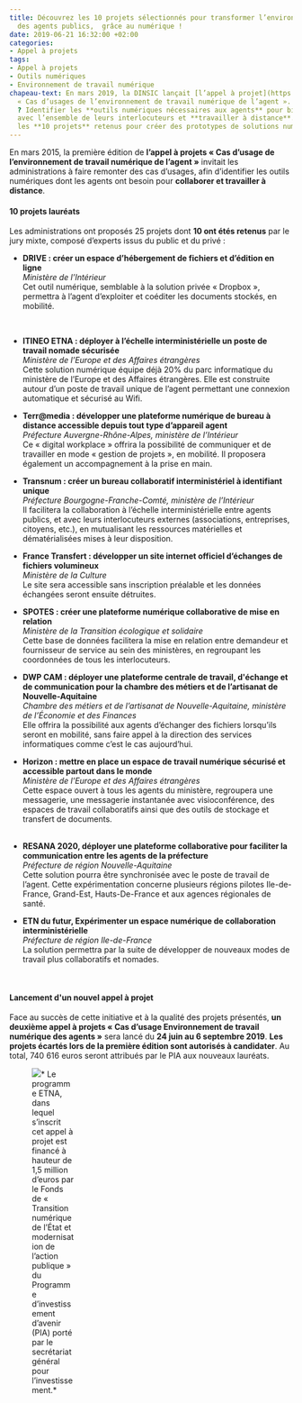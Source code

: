```yaml
---
title: Découvrez les 10 projets sélectionnés pour transformer l’environnement de travail
  des agents publics,  grâce au numérique !
date: 2019-06-21 16:32:00 +02:00
categories:
- Appel à projets
tags:
- Appel à projets
- Outils numériques
- Environnement de travail numérique
chapeau-text: En mars 2019, la DINSIC lançait [l’appel à projet](https://numerique.gouv.fr/actualites/outils-numeriques-agent-administrations-appel-a-projets/){:target=_"blank"}
  « Cas d’usages de l’environnement de travail numérique de l’agent ». L’objectif
  ? Identifier les **outils numériques nécessaires aux agents** pour bien **collaborer**
  avec l’ensemble de leurs interlocuteurs et **travailler à distance**. Découvrez
  les **10 projets** retenus pour créer des prototypes de solutions numériques.
---
```


En mars 2015, la première édition de **l’appel à projets « Cas d’usage de l’environnement de travail numérique de l’agent »** invitait les administrations à faire remonter des cas d’usages, afin d’identifier les outils numériques dont les agents ont besoin pour **collaborer et travailler à distance**.

#### 10 projets lauréats

Les administrations ont proposés 25 projets dont **10 ont étés retenus** par le jury mixte, composé d’experts issus du public et du privé :
<br>

* **DRIVE : créer un espace d’hébergement de fichiers et d’édition en ligne**<br>
*Ministère de l’Intérieur*<br>
Cet outil numérique, semblable à la solution privée « Dropbox », permettra à l’agent d’exploiter et coéditer les documents stockés, en mobilité.
<br>

* **ITINEO ETNA : déployer à l’échelle interministérielle un poste de travail  nomade sécurisée**<br>
*Ministère de l’Europe et des Affaires étrangères*<br>
Cette solution numérique équipe déjà 20% du parc informatique du ministère de l’Europe et des Affaires étrangères. Elle est construite autour d’un poste de travail unique de l’agent permettant une connexion automatique et sécurisé au Wifi.
  <br>

* **Terr@media : développer une plateforme numérique de bureau à distance accessible depuis tout type d’appareil agent**<br>
  *Préfecture Auvergne-Rhône-Alpes, ministère de l’Intérieur*<br>
  Ce « digital workplace » offrira la possibilité de communiquer et de travailler en mode « gestion de projets », en mobilité. Il proposera également un accompagnement à la prise en main.
  <br>

* **Transnum : créer un bureau collaboratif interministériel à identifiant unique**<br>
  *Préfecture Bourgogne-Franche-Comté, ministère de l’Intérieur*<br>
  Il facilitera la collaboration à l’échelle interministérielle entre agents publics, et avec leurs interlocuteurs externes (associations, entreprises, citoyens, etc.), en mutualisant les ressources matérielles et dématérialisées mises à leur disposition.
  <br>

* **France Transfert : développer un site internet officiel d’échanges de fichiers volumineux**<br>
  *Ministère de la Culture* <br>
  Le site sera accessible sans inscription préalable et les données échangées seront ensuite détruites.
  <br>

* **SPOTES : créer une plateforme numérique collaborative de mise en relation**<br>
  *Ministère de la Transition écologique et solidaire*<br>
  Cette base de données facilitera la mise en relation entre demandeur et fournisseur de service au sein des ministères, en regroupant les coordonnées de tous les interlocuteurs.
  <br>

* **DWP CAM : déployer une plateforme centrale de travail, d'échange et de communication pour la chambre des métiers et de l’artisanat de Nouvelle-Aquitaine**<br>
  *Chambre des métiers et de l’artisanat de Nouvelle-Aquitaine, ministère de l’Économie et des Finances*<br>
  Elle offrira la possibilité aux agents d’échanger des fichiers lorsqu’ils seront en mobilité, sans faire appel à la direction des services informatiques comme c’est le cas aujourd’hui.
  <br>

* **Horizon : mettre en place un espace de travail numérique sécurisé et accessible partout dans le monde**<br>
  *Ministère de l’Europe et des Affaires étrangères*<br>
  Cette espace ouvert à tous les agents du ministère, regroupera une messagerie, une messagerie instantanée avec visioconférence, des espaces de travail collaboratifs ainsi que des outils de stockage et transfert de documents.\
  <br>

* **RESANA 2020, déployer une plateforme collaborative pour faciliter la communication entre les agents de la préfecture**<br>
  *Préfecture de région Nouvelle-Aquitaine*<br>
  Cette solution pourra être synchronisée avec le poste de travail de  l’agent. Cette expérimentation concerne plusieurs régions pilotes Ile-de-France, Grand-Est, Hauts-De-France et aux agences régionales de santé.
  <br>

* **ETN du futur, Expérimenter un espace numérique de collaboration interministérielle**<br>
  *Préfecture de région Ile-de-France*<br>
  La solution permettra par la suite de développer de nouveaux modes de travail plus collaboratifs et nomades.
<br>

#### Lancement d'un nouvel appel à projet

Face au succès de cette initiative et à la qualité des projets présentés, **un deuxième appel à projets « Cas d’usage Environnement de travail numérique des agents »** sera lancé du **24 juin au 6 septembre 2019**.  **Les projets écartés lors de la première édition sont autorisés à candidater**. Au total, 740 616 euros seront attribués par le PIA aux nouveaux lauréats.

<figure class='image-left' style='width: 15%; margin-right: 10px;'><img src="/uploads/SGPI.png"/>* Le programme ETNA, dans lequel s’inscrit cet appel à projet est financé à hauteur de 1,5 million d’euros par le Fonds de « Transition numérique de l’État et modernisation de l’action publique » du Programme d’investissement d’avenir (PIA) porté par le secrétariat général pour l’investissement.*